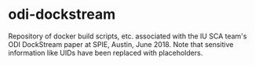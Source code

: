 # odi-dockstream
Repository of docker build scripts, etc. associated with the IU SCA team's ODI DockStream paper at SPIE, Austin, June 2018. Note that sensitive information like UIDs have been replaced with placeholders.
